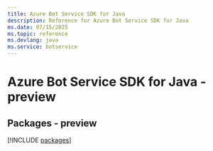 ```yaml
---
title: Azure Bot Service SDK for Java
description: Reference for Azure Bot Service SDK for Java
ms.date: 07/15/2025
ms.topic: reference
ms.devlang: java
ms.service: botservice
---
```

# Azure Bot Service SDK for Java - preview
## Packages - preview
[!INCLUDE [packages](bot-service-index.md)]